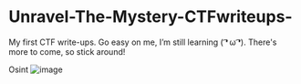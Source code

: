 # Unravel-The-Mystery-CTFwriteups-
My first CTF write-ups. Go easy on me, I’m still learning ( ͡❛ ω ͡❛). There's more to come, so stick around!

Osint 
![image](https://github.com/user-attachments/assets/8eef48d9-3b94-4796-9871-c244f0637824)
